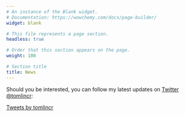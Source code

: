 ```yaml
---
# An instance of the Blank widget.
# Documentation: https://wowchemy.com/docs/page-builder/
widget: blank

# This file represents a page section.
headless: true

# Order that this section appears on the page.
weight: 100

# Section title
title: News
---
```


Should you be interested, you can follow my latest updates on [Twitter @tomlincr](https://twitter.com/tomlincr):

<!-- <script src="https://apps.elfsight.com/p/platform.js" defer></script>
<div class="elfsight-app-1e771958-4eab-4e56-9056-29f4fb5507f6"></div> -->

<a class="twitter-timeline" data-theme="dark" href="https://twitter.com/tomlincr?ref_src=twsrc%5Etfw">Tweets by tomlincr</a> <script async src="https://platform.twitter.com/widgets.js" charset="utf-8"></script>
